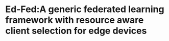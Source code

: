 # Ed-Fed:A generic federated learning framework with resource aware client selection for edge devices
